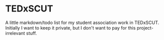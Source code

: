 # TEDxSCUT
A little markdown/todo list for my student association work in TEDxSCUT. Initially I want to keep it private, but I don't want to pay for this project-irrelevant stuff.
